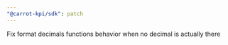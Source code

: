 ```yaml
---
"@carrot-kpi/sdk": patch
---
```


Fix format decimals functions behavior when no decimal is actually there
